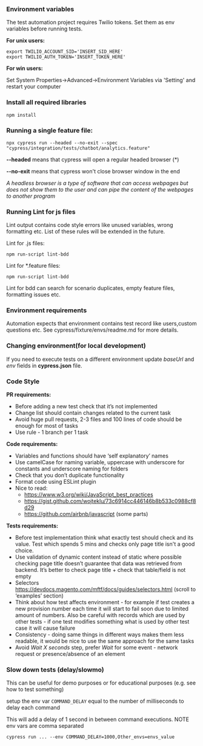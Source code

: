 ### Environment variables

The test automation project requires Twilio tokens. Set them as env variables before running tests.

**For unix users:**
```console
export TWILIO_ACCOUNT_SID='INSERT_SID_HERE'
export TWILIO_AUTH_TOKEN='INSERT_TOKEN_HERE'
```

**For win users:**

Set System Properties->Advanced->Environment Variables via 'Setting' and restart your computer

### Install all required libraries

```console
npm install
```


### Running a single feature file:

```console
npx cypress run --headed --no-exit --spec "cypress/integration/tests/chatbot/analytics.feature"
```
**--headed** means that cypress will open a regular headed browser (*)

**--no-exit** means that cypress won't close browser window in the end

_A headless browser is a type of software that can access webpages but does not show them to the user and can pipe 
the content of the webpages to another program_

### Running Lint for js files
Lint output contains code style errors like unused variables, wrong formatting etc. List of 
these rules will be extended in the future. 

Lint for  .js files:
```console
npm run-script lint-bdd
```

Lint for *.feature files:
```console
npm run-script lint-bdd
```
Lint for bdd can search for scenario duplicates, empty feature files, formatting issues etc.

### Environment requirements
Automation expects that environment contains test record like users,custom questions etc.
See cypress/fixture/envs/readme.md for more details.


### Changing environment(for local development)
If you need to execute tests on a different environment update _baseUrl_ and _env_ fields in **cypress.json** file.
 

### Code Style
**PR requirements:**

* Before adding a new test check that it’s not implemented
* Change list should contain changes related to the current task
* Avoid huge pull requests, 2-3 files and 100 lines of code should be enough for most of tasks
* Use rule - 1 branch per 1 task

**Code requirements:**

* Variables and functions should have ‘self explanatory’ names
* Use camelCase for naming variable, uppercase with underscore for constants and underscore naming for folders
* Check that you don’t duplicate functionality
* Format code using ESLint plugin
* Nice to read:
    * https://www.w3.org/wiki/JavaScript_best_practices
    * https://gist.github.com/wojteklu/73c6914cc446146b8b533c0988cf8d29
    * https://github.com/airbnb/javascript (some parts)
    
**Tests requirements:**

* Before test implementation think what exactly test should check and its value. Test which spends 5 mins and checks 
  only page title isn't a good choice.
* Use validation of dynamic content instead of static where possible checking page title doesn’t 
  guarantee that data was retrieved from backend. It’s better to check page title + check that table/field  is not empty
* Selectors
https://devdocs.magento.com/mftf/docs/guides/selectors.html (scroll to ‘examples’ section)
* Think about how test affects environment - for example if test creates a new provision number each time it will start 
  to fail soon due to limited amount of numbers. Also be careful with records which are used by other tests - if one 
  test modifies something what is used by other test case it will cause failure
* Consistency - doing same things in different ways makes them less readable, it would be nice to use the same approach 
  for the same tasks
* Avoid _Wait X seconds_ step, prefer _Wait_ for some event - network request or presence/absence of an element


### Slow down tests (delay/slowmo)
This can be useful for demo purposes or for educational purposes (e.g. see how to test something)

setup the env var `COMMAND_DELAY` equal to the number of milliseconds to delay each command

This will add a delay of 1 second in between command executions. NOTE env vars are comma separated
```console
cypress run ... --env COMMAND_DELAY=1000,Other_envs=envs_value
```

